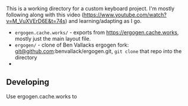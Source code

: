 This is a working directory for a custom keyboard project.  I'm mostly following along with this video (https://www.youtube.com/watch?v=M_VuXVErD6E&t=74s) and learning/adapting as I go.

* `ergogen.cache.works/` - exports from https://ergogen.cache.works, mostly just the main layout file.
* `ergogen/` - clone of Ben Vallacks ergogen fork: git@github.com:benvallack/ergogen.git, `git clone` that repo into the directory
* 

## Developing

Use ergogen.cache.works to 